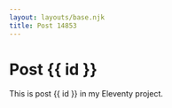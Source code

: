```yaml
---
layout: layouts/base.njk
title: Post 14853
---
```


# Post {{ id }}

This is post {{ id }} in my Eleventy project.
